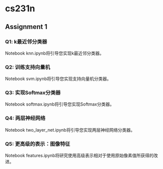 # cs231n
## Assignment 1
### Q1: k最近邻分类器
Notebook knn.ipynb将引导您实现k最近邻分类器。

### Q2: 训练支持向量机
Notebook svm.ipynb将引导您实现支持向量机分类器。

### Q3: 实现Softmax分类器
Notebook softmax.ipynb将引导您实现Softmax分类器。

### Q4: 两层神经网络
Notebook two_layer_net.ipynb将引导您实现两层神经网络分类器。

### Q5: 更高级的表示：图像特征
Notebook features.ipynb将研究使用高级表示相对于使用原始像素值所获得的改进。
